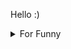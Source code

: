 

Hello :)  <details>

<summary>For Funny</summary>




<!--START_SECTION:waka-->
![Code Time](http://img.shields.io/badge/Code%20Time-181%20hrs%2047%20mins-blue)

![Profile Views](http://img.shields.io/badge/Profile%20Views-9-blue)

**🐱 My GitHub Data** 

> 🏆 561 Contributions in the Year 2022
 > 
> 📦 76.7 kB Used in GitHub's Storage 
 > 
> 💼 Opted to Hire
 > 
> 📜 48 Public Repositories 
 > 
> 🔑 1 Private Repository 
 > 
**I'm a Night 🦉** 

```text
🌞 Morning    83 commits     ████░░░░░░░░░░░░░░░░░░░░░   16.05% 
🌆 Daytime    155 commits    ███████░░░░░░░░░░░░░░░░░░   29.98% 
🌃 Evening    132 commits    ██████░░░░░░░░░░░░░░░░░░░   25.53% 
🌙 Night      147 commits    ███████░░░░░░░░░░░░░░░░░░   28.43%

```
📅 **I'm Most Productive on Monday** 

```text
Monday       101 commits    █████░░░░░░░░░░░░░░░░░░░░   19.54% 
Tuesday      53 commits     ██░░░░░░░░░░░░░░░░░░░░░░░   10.25% 
Wednesday    70 commits     ███░░░░░░░░░░░░░░░░░░░░░░   13.54% 
Thursday     70 commits     ███░░░░░░░░░░░░░░░░░░░░░░   13.54% 
Friday       97 commits     ████░░░░░░░░░░░░░░░░░░░░░   18.76% 
Saturday     55 commits     ██░░░░░░░░░░░░░░░░░░░░░░░   10.64% 
Sunday       71 commits     ███░░░░░░░░░░░░░░░░░░░░░░   13.73%

```


📊 **This Week I Spent My Time On** 

```text
⌚︎ Time Zone: Europe/Istanbul

💬 Programming Languages: 
JSON                     48 mins             ████████████░░░░░░░░░░░░░   51.21% 
JavaScript               18 mins             ████░░░░░░░░░░░░░░░░░░░░░   19.37% 
Markdown                 16 mins             ████░░░░░░░░░░░░░░░░░░░░░   17.07% 
Other                    6 mins              █░░░░░░░░░░░░░░░░░░░░░░░░   6.75% 
CSS                      4 mins              █░░░░░░░░░░░░░░░░░░░░░░░░   5.22%

🐱‍💻 Projects: 
Unknown Project          48 mins             ████████████░░░░░░░░░░░░░   51.38% 
awaseru                  24 mins             ██████░░░░░░░░░░░░░░░░░░░   25.81% 
byepix.com-s3-bucket     13 mins             ███░░░░░░░░░░░░░░░░░░░░░░   14.38% 
cv-builder               7 mins              ██░░░░░░░░░░░░░░░░░░░░░░░   8.44%

```

**I Mostly Code in JavaScript** 

```text
JavaScript               19 repos            ████████████░░░░░░░░░░░░░   47.5% 
HTML                     7 repos             ████░░░░░░░░░░░░░░░░░░░░░   17.5% 
CSS                      6 repos             ███░░░░░░░░░░░░░░░░░░░░░░   15.0% 
Swift                    5 repos             ███░░░░░░░░░░░░░░░░░░░░░░   12.5% 
TypeScript               2 repos             █░░░░░░░░░░░░░░░░░░░░░░░░   5.0%

```



 Last Updated on 29/09/2022 18:59:27 UTC
<!--END_SECTION:waka-->

</details>
